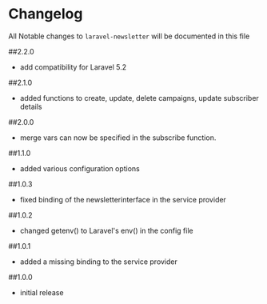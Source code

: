 # Changelog

All Notable changes to `laravel-newsletter` will be documented in this file

##2.2.0
- add compatibility for Laravel 5.2

##2.1.0
- added functions to create, update, delete campaigns, update subscriber details

##2.0.0
- merge vars can now be specified in the subscribe function.

##1.1.0
- added various configuration options

##1.0.3
- fixed binding of the newsletterinterface in the service provider

##1.0.2
- changed getenv() to Laravel's env() in the config file

##1.0.1
- added a missing binding to the service provider

##1.0.0

- initial release

